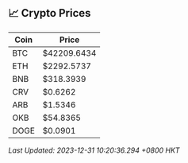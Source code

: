 ## 📈 Crypto Prices

| Coin | Price |
| ---- | ----- |
| BTC | $42209.6434 |
| ETH | $2292.5737 |
| BNB | $318.3939 |
| CRV | $0.6262 |
| ARB | $1.5346 |
| OKB | $54.8365 |
| DOGE | $0.0901 |

_Last Updated: 2023-12-31 10:20:36.294 +0800 HKT_